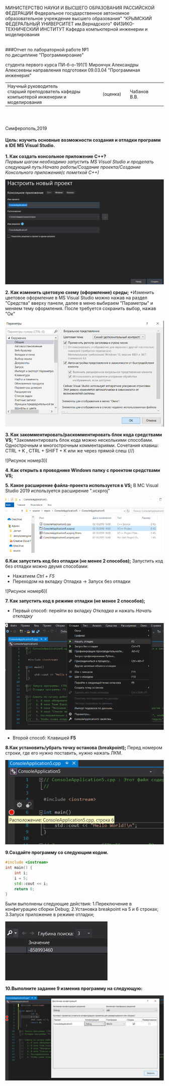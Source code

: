 МИНИСТЕРСТВО НАУКИ И ВЫСШЕГО ОБРАЗОВАНИЯ РАССИЙСКОЙ ФЕДЕРАЦИИ
Федеральное государственное автономное образовательное учреждение высшего образования"
"КРЫМСКИЙ ФЕДЕРАЛЬНЫЙ УНИВЕРСИТЕТ им.Вернадского"
ФИЗИКО-ТЕХНИЧЕСКИЙ ИНСТИТУТ 
Кафедра компьютерной инженерии и моделирования
<br/><br/>

###Отчет по лабораторной работе №1<br/> по дисциплине "Программироание"
<br/>

студента первого курса ПИ-б-о-191(1)
Мирончук Александры Алексеевны
направления подготовки 09.03.04 "Программная инженерия"
<br/>

<table>
<tr><td>Научный руководитель<br/>старший преподователь кафедры<br/>компьютерой инженерии и моделирования<br/>
<td/>(оценка)<td/>
<td/>Чабанов В.В.<td/>
</tr>
</table>
<br/><br/>

Симферополь,2019

#### Цель: изучить основные возможности создания и отладки программ в IDE MS Visual Studio.


**1. Как создать консольное приложение С++?<br/>**
*Первым шагом необходимо запустить MS Visual Studio и проделать следующий путь:Начало работы/Создание проекта/Создание Консольного приложения(с пометкой С++)*

![Рисунок номер1](https://raw.githubusercontent.com/Sasha1214/repository/master/img/2.png)

**2. Как изменить цветовую схему (оформление) среды;**
*Изменить цветовое оформление в MS Visual Studio можно нажав на раздел "Средства" вверху панели, 
далее в меню выбираем "Параметры" и меняем тему оформления. После требуется сохранить выбор, нажав "Ок"

![Рисунок номер2](https://raw.githubusercontent.com/Sasha1214/repository/master/img/5.png)

**3. Как закомментировать/раскомментировать блок кода средствами VS;**
*Закомментировать блок кода можно несколькими способами.
Однострочным и многострочным комментариями.
Сочетания клавиш: CTRL + K , CTRL + SHIFT + K или же через прямой слеш (//) 

![Рисунок номер3](


**4. Как открыть в проводнике Windows папку с проектом средствами VS;**


**5. Какое расширение файла-проекта используется в VS;**
В MС Visual Studio 2019 используется расширение ".vcxproj"

![Рисунок номер5](https://raw.githubusercontent.com/Sasha1214/repository/master/img/7.png)

**6.Как запустить код без отладки (не менее 2 способов);**
Запустить код без отладки можно двумя способами:

* Нажатием _Ctrl + F5_
* Переходом на вкладку Отладка -> Запуск без отладки

![Рисунок номер6](

**7. Как запустить код в режиме отладки (не менее 2 способов);**
* Первый способ: перейти во вкладку *Откладка* и нажать *Начать откладку*

![Рисунок номер7](https://github.com/Sasha1214/repository/blob/master/img/9.png?raw=true)
* Второй способ: Клавишей **F5**

**8.Как установить/убрать точку останова (breakpoint);**
Перед номером строки, где его нужно поставить, нужно нажать ЛКМ.

![Рисунок номер8](https://github.com/Sasha1214/repository/blob/master/img/10.png?raw=true)


**9.Создайте программу со следующим кодом.**
```cpp
#include <iostream>
int main() {
    int i;
    i = 5;
    std::cout << i;
    return 0;
}
```

Были выполнены следующие действия:
1.Переключение в конфигурацию сборки Debug;
2.Установка breakpoint на 5 и 6 строках;
3.Запуск приложение в режиме отладки;

![Рисунок номер9](https://github.com/Sasha1214/repository/blob/master/img/13.png?raw=true)



**10.Выполните задание 9 изменив программу на следующую:**

![Рисунок номер10](https://github.com/Sasha1214/repository/blob/master/img/11.png?raw=true)
